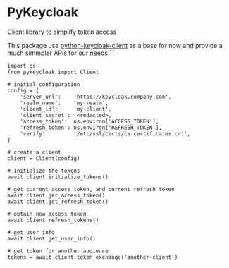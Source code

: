 # PyKeycloak
Client library to simplify token access 

This package use [python-keycloak-client](https://github.com/Peter-Slump/python-keycloak-client) as a base for now and provide a much simmpler APIs for our needs.```

```
import os
from pykeycloak import Client

# initial configuration
config = {
    'server_url':    'https://keycloak.company.com',
    'realm_name':    'my-realm',
    'client_id':     'my-client',
    'client_secret':  <redacted>,
    'access_token':  os.environ['ACCESS_TOKEN'],
    'refresh_token': os.environ['REFRESH_TOKEN'],
    'verify':        '/etc/ssl/certs/ca-certificates.crt',
}

# create a client
client = Client(config)

# Initialize the tokens
await client.initialize_tokens()

# get current access token, and current refresh token
await client.get_access_token()
await client.get_refresh_token()

# obtain new access token
await client.refresh_tokens()

# get user info
await client.get_user_info()

# get token for another audience
tokens = await client.token_exchange('another-client')
```
